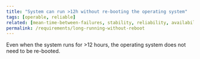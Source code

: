 ```yaml
---
title: "System can run >12h without re-booting the operating system"
tags: [operable, reliable]
related: [mean-time-between-failures, stability, reliability, availability, high-availability]
permalink: /requirements/long-running-without-reboot
---
```


<div class="quality-requirement" markdown="1">

Even when the system runs for >12 hours, the operating system does not need to be re-booted.


</div><br>




